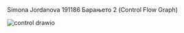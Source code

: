 Simona Jordanova 191186
Барањето 2 (Control Flow Graph)



![control drawio](https://github.com/Simonajordanova/SI_2023_lab2_191186/assets/57566442/01ddb972-bfd9-463b-9fbe-584cce88c8fc)
